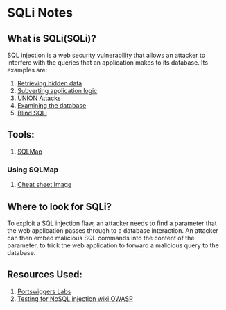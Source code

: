 # SQLi Notes

## What is SQLi(SQLi)?
SQL injection is a web security vulnerability that allows an attacker to interfere with the queries that an application makes to its database. Its examples are:

1. [Retrieving hidden data](https://portswigger.net/web-security/sql-injection#retrieving-hidden-data)
2. [Subverting application logic](https://portswigger.net/web-security/sql-injection#subverting-application-logic)
3. [UNION Attacks](https://portswigger.net/web-security/sql-injection/union-attacks)
4. [Examining the database](https://portswigger.net/web-security/sql-injection/examining-the-database)
5. [Blind SQLi](https://portswigger.net/web-security/sql-injection/blind)



## Tools:
1. [SQLMap](https://github.com/sqlmapproject/sqlmap)

### Using SQLMap
1. [Cheat sheet Image](https://raw.githubusercontent.com/binexploit/SQLinotes/main/Images/sqlmap-cheatsheet.webp)



## Where to look for SQLi?
To exploit a SQL injection flaw, an attacker needs to find a parameter that the web application passes through to a database interaction. An attacker can then embed malicious SQL commands into the content of the parameter, to trick the web application to forward a malicious query to the database.





## Resources Used:
1. [Portswiggers Labs](https://portswigger.net/web-security/sql-injection)
2. [Testing for NoSQL injection wiki OWASP](https://wiki.owasp.org/index.php/Testing_for_NoSQL_injection)


